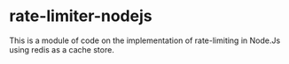 # rate-limiter-nodejs

This is a module of code on the implementation of rate-limiting in Node.Js using redis as a cache store.
